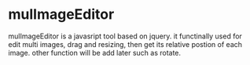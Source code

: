 # mulImageEditor
mulImageEditor is a javasript tool based on jquery.
it functinally used for edit multi images, drag and resizing, then get its relative postion of each image.
other function will be add later such as rotate.
